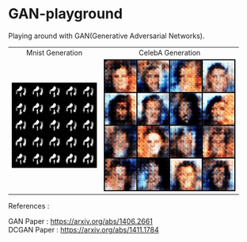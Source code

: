 # GAN-playground
Playing around with GAN(Generative Adversarial Networks).

<table align='center'>
<tr align='center'>
<td> Mnist Generation </td>
<td> CelebA Generation </td>
</tr>
<tr>
<td><img src = '/mnist/sample_images/animation.gif'>
<td><img src = '/celeba/sample_images/animation.gif'>
</tr>
</table>

References :

GAN Paper : https://arxiv.org/abs/1406.2661
</br>
DCGAN Paper : https://arxiv.org/abs/1411.1784
